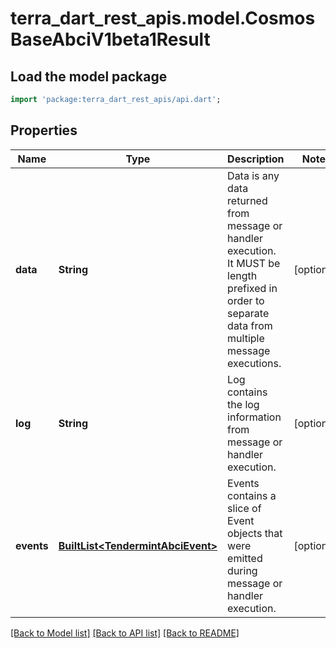 # terra_dart_rest_apis.model.CosmosBaseAbciV1beta1Result

## Load the model package
```dart
import 'package:terra_dart_rest_apis/api.dart';
```

## Properties
Name | Type | Description | Notes
------------ | ------------- | ------------- | -------------
**data** | **String** | Data is any data returned from message or handler execution. It MUST be length prefixed in order to separate data from multiple message executions. | [optional] 
**log** | **String** | Log contains the log information from message or handler execution. | [optional] 
**events** | [**BuiltList&lt;TendermintAbciEvent&gt;**](TendermintAbciEvent.md) | Events contains a slice of Event objects that were emitted during message or handler execution. | [optional] 

[[Back to Model list]](../README.md#documentation-for-models) [[Back to API list]](../README.md#documentation-for-api-endpoints) [[Back to README]](../README.md)


